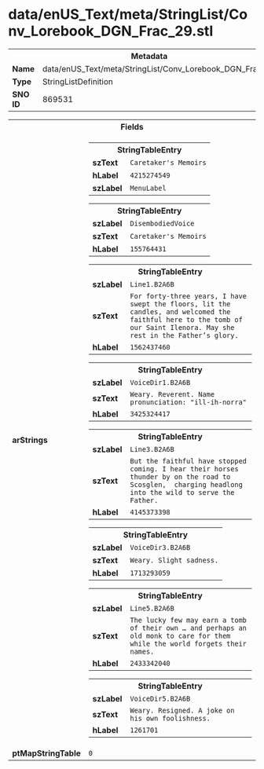 <h1>data/enUS_Text/meta/StringList/Conv_Lorebook_DGN_Frac_29.stl</h1><table><tr><th colspan="100%">Metadata</th></tr><tr><td><b>Name</b></td><td>data/enUS_Text/meta/StringList/Conv_Lorebook_DGN_Frac_29.stl</td></tr><tr><td><b>Type</b></td><td>StringListDefinition</td></tr><tr><td><b>SNO ID</b></td><td>869531</td></tr></table>

<table><tr><th colspan="100%">Fields</th></tr><tr><td><b>arStrings</b></td><td><table><tr><th colspan="100%">StringTableEntry</th></tr><tr><td><b>szText</b></td><td><code>Caretaker's Memoirs</code></td></tr><tr><td><b>hLabel</b></td><td><code>4215274549</code></td></tr><tr><td><b>szLabel</b></td><td><code>MenuLabel</code></td></tr></table>


<table><tr><th colspan="100%">StringTableEntry</th></tr><tr><td><b>szLabel</b></td><td><code>DisembodiedVoice</code></td></tr><tr><td><b>szText</b></td><td><code>Caretaker's Memoirs</code></td></tr><tr><td><b>hLabel</b></td><td><code>155764431</code></td></tr></table>


<table><tr><th colspan="100%">StringTableEntry</th></tr><tr><td><b>szLabel</b></td><td><code>Line1.B2A6B</code></td></tr><tr><td><b>szText</b></td><td><code>For forty-three years, I have swept the floors, lit the candles, and welcomed the faithful here to the tomb of our Saint Ilenora. May she rest in the Father’s glory.</code></td></tr><tr><td><b>hLabel</b></td><td><code>1562437460</code></td></tr></table>


<table><tr><th colspan="100%">StringTableEntry</th></tr><tr><td><b>szLabel</b></td><td><code>VoiceDir1.B2A6B</code></td></tr><tr><td><b>szText</b></td><td><code>Weary. Reverent. Name pronunciation: "ill-ih-norra" </code></td></tr><tr><td><b>hLabel</b></td><td><code>3425324417</code></td></tr></table>


<table><tr><th colspan="100%">StringTableEntry</th></tr><tr><td><b>szLabel</b></td><td><code>Line3.B2A6B</code></td></tr><tr><td><b>szText</b></td><td><code>But the faithful have stopped coming. I hear their horses thunder by on the road to Scosglen,  charging headlong into the wild to serve the Father.</code></td></tr><tr><td><b>hLabel</b></td><td><code>4145373398</code></td></tr></table>


<table><tr><th colspan="100%">StringTableEntry</th></tr><tr><td><b>szLabel</b></td><td><code>VoiceDir3.B2A6B</code></td></tr><tr><td><b>szText</b></td><td><code>Weary. Slight sadness.</code></td></tr><tr><td><b>hLabel</b></td><td><code>1713293059</code></td></tr></table>


<table><tr><th colspan="100%">StringTableEntry</th></tr><tr><td><b>szLabel</b></td><td><code>Line5.B2A6B</code></td></tr><tr><td><b>szText</b></td><td><code>The lucky few may earn a tomb of their own … and perhaps an old monk to care for them while the world forgets their names.</code></td></tr><tr><td><b>hLabel</b></td><td><code>2433342040</code></td></tr></table>


<table><tr><th colspan="100%">StringTableEntry</th></tr><tr><td><b>szLabel</b></td><td><code>VoiceDir5.B2A6B</code></td></tr><tr><td><b>szText</b></td><td><code>Weary. Resigned. A joke on his own foolishness. </code></td></tr><tr><td><b>hLabel</b></td><td><code>1261701</code></td></tr></table>


</td></tr><tr><td><b>ptMapStringTable</b></td><td><code>0</code></td></tr></table>

